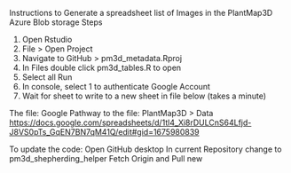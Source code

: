 Instructions to Generate a spreadsheet list of Images in the PlantMap3D Azure Blob storage
Steps
1. Open Rstudio
2. File > Open Project
3. Navigate to GitHub > pm3d_metadata.Rproj
4. In Files double click pm3d_tables.R to open
5. Select all Run
6. In console, select 1 to authenticate Google Account
7. Wait for sheet to write to a new sheet in file below (takes a minute)

The file:
Google Pathway to the file: PlantMap3D > Data https://docs.google.com/spreadsheets/d/1tl4_Xi8rDULCnS64Lfjd-J8VS0pTs_GqEN7BN7qM41Q/edit#gid=1675980839 


To update the code:
Open GitHub desktop
In current Repository change to pm3d_shepherding_helper
Fetch Origin and Pull new 
